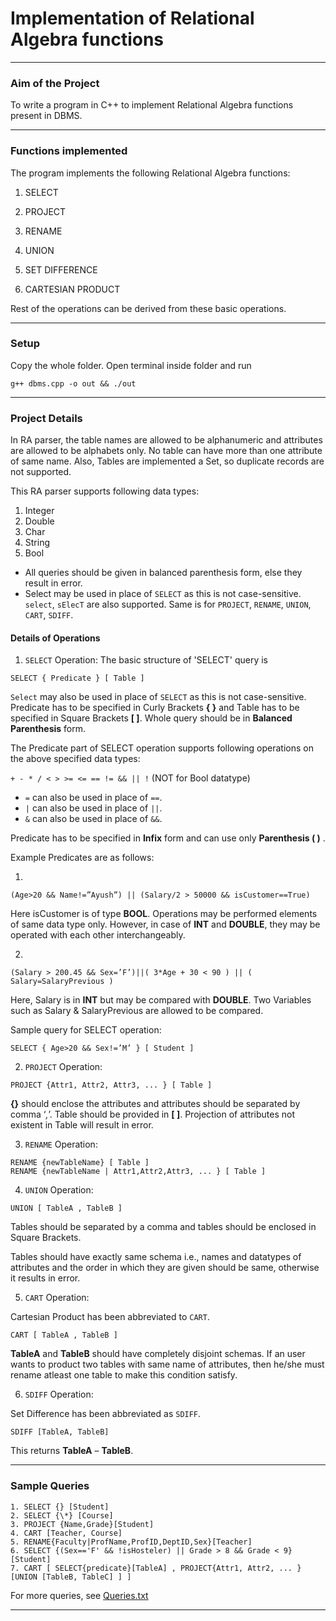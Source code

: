 # Implementation of Relational Algebra functions

--------


### Aim of the Project

To write a program in C++ to implement Relational Algebra functions present in DBMS.

--------

### Functions implemented

The program implements the following Relational Algebra functions:

1. SELECT

2. PROJECT

3. RENAME

4. UNION

5. SET DIFFERENCE

6. CARTESIAN PRODUCT

Rest of the operations can be derived from these basic operations.

--------

### Setup

Copy the whole folder. Open terminal inside folder and run
```
g++ dbms.cpp -o out && ./out
```
--------

### Project Details

In RA parser, the table names are allowed to be alphanumeric and attributes are allowed to be alphabets only. No table can have more than one attribute of same name. Also, Tables are implemented a Set, so duplicate records are not supported.

This RA parser supports following data types:
1. Integer
2. Double
3. Char
4. String
5. Bool

* All queries should be given in balanced parenthesis form, else they result in error.
*  Select may be used in place of `SELECT` as this is not case-sensitive. `select`, `sElecT` are also supported.
Same is for `PROJECT`, `RENAME`, `UNION`, `CART`, `SDIFF`.

#### Details of Operations

1. `SELECT` Operation:
The basic structure of 'SELECT' query is
```
SELECT { Predicate } [ Table ]
```
`Select` may also be used in place of `SELECT` as this is not case-sensitive. Predicate has to be specified in Curly Brackets **{ }** and Table has to be specified in Square Brackets **[ ]**. Whole query should be in **Balanced Parenthesis** form.

The Predicate part of SELECT operation supports following operations on the above specified data types:

``` + - * / < > >= <= == != && || ! ``` (NOT for Bool datatype)
* `=` can also be used in place of `==`.
* `|` can also be used in place of `||`.
* `&` can also be used in place of `&&`.

Predicate has to be specified in **Infix** form and can use only **Parenthesis ( )** .

Example Predicates are as follows:

1. 
```
(Age>20 && Name!=”Ayush”) || (Salary/2 > 50000 && isCustomer==True)
```
Here isCustomer is of type **BOOL**. Operations may be performed elements of same data type only. However, in case of **INT** and **DOUBLE**, they may be operated with each other interchangeably.

2. 
```
(Salary > 200.45 && Sex=’F’)||( 3*Age + 30 < 90 ) || ( Salary=SalaryPrevious )
```
Here, Salary is in **INT** but may be compared with **DOUBLE**. Two Variables such as Salary & SalaryPrevious are allowed to be compared.

Sample query for SELECT operation:
```
SELECT { Age>20 && Sex!=’M’ } [ Student ]
```

2. `PROJECT` Operation:
```
PROJECT {Attr1, Attr2, Attr3, ... } [ Table ]
```
**{}** should enclose the attributes and attributes should be separated by comma ‘*,*’. Table should be provided in **[ ]**. Projection of attributes not existent in Table will result in error.

3. `RENAME` Operation:
```
RENAME {newTableName} [ Table ]
RENAME {newTableName | Attr1,Attr2,Attr3, ... } [ Table ]
```

4. `UNION` Operation:
```
UNION [ TableA , TableB ]
```
Tables should be separated by a comma and tables should be enclosed in Square Brackets.

Tables should have exactly same schema i.e., names and datatypes of attributes and the order in which they are given should be same, otherwise it results in error.

5. `CART` Operation:

Cartesian Product has been abbreviated to `CART`.
```
CART [ TableA , TableB ]
```

**TableA** and **TableB** should have completely disjoint schemas. If an user wants to product two tables with same name of attributes, then he/she must rename atleast one table to make this condition satisfy.

6. `SDIFF` Operation:

Set Difference has been abbreviated as `SDIFF`.
```
SDIFF [TableA, TableB]
```

This returns **TableA** – **TableB**.

--------

### Sample Queries

```
1. SELECT {} [Student]
2. SELECT {\*} [Course]
3. PROJECT {Name,Grade}[Student]
4. CART [Teacher, Course]
5. RENAME{Faculty|ProfName,ProfID,DeptID,Sex}[Teacher]
6. SELECT {(Sex=='F' && !isHosteler) || Grade > 8 && Grade < 9}[Student]
7. CART [ SELECT{predicate}[TableA] , PROJECT{Attr1, Attr2, ... }[UNION [TableB, TableC] ] ]
```
For more queries, see [Queries.txt](https://github.com/interritus1996/dbms-project-RelationalParser/blob/master/Queries.txt)

--------












